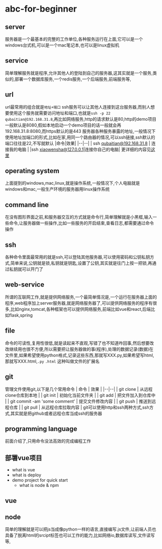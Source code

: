# abc-for-beginner
## server
服务器是一个最基本的完整的工作单位,各种服务运行在上面,它可以是一个windows台式机,可以是一个mac笔记本,也可以是linux虚拟机
## service
简单理解服务就是程序,允许其他人的登陆到自己的服务器,这其实就是一个服务,类似的,部署一个数据库服务,一个redis服务,一个后端服务,前端服务等,
## url
url最常用的组合就是`地址+端口`
ssh服务可以让其他人连接到这台服务器,而别人想要使用这个服务就需要访问地址和端口,也就是`ssh -p 22 qubaitian@192.168.31.8`,再比如网络服务,http的请求默认是80,http的demo项目一般默认是8080,假如本地启动一个demo项目的话一般就会再192.168.31.8:8080,而https默认的是443
服务器各种服务暴露的地址,一般情况下使用地址加端口的形式,比如在家,用同一个路由器的情况,可以ssh链接,ssh默认的端口往往是22,不写就默认
|命令|效果|
|--|--|
| ssh qubaitian@192.168.31.8 | 连接我的电脑 |
|ssh xiaowensha@127.0.0.1|连接你自己的电脑|
更详细的内容见[这里](https://developer.mozilla.org/en-US/docs/Learn/Common_questions/Web_mechanics/What_is_a_URL)
## operating system
上面提到的windows,mac,linux,就是操作系统,一般情况下,个人电脑就是windows和mac,一般生产环境的服务器用linux操作系统
##  command line
在没有图形界面之前,和服务器交互的方式就是命令行,简单理解就是小黑框,输入一些命令,让服务器做一些操作,比如一些服务的开启结束,查看日志,都需要通过命令操作
## ssh
各种命令里面最常用的就是ssh,可以登陆其他服务器,可以使用密码和公钥私钥方式,简单来说,公钥就是锁,私钥就是钥匙,设置了公钥,其实就是往门上按一把锁,再通过私钥就可以开门了
## web-service
所谓的互联网工作,就是提供网络服务,一个最简单情况是,一个运行在服务器上面的程序,web程序加上server服务器,就是网络服务器了,可以提供网络服务的程序有很多,比如nginx,tomcat,各种框架也可以提供网络服务,前端比如vue和react,后端比如flask,spring
## file
命令的可读性,复用性很低,就是读起来不直观,写错了也不知道咋回事,然后想要改改继续用也很不方便,所以需要把让服务器做的事(程序),处理的数据记录(数据)在文件里,如果希望使用python格式,记录这些东西,那就写XXX.py,如果希望写html,那就写XXX.html,`.py` `.html` 这种叫做文件的扩展名
## git 
管理文件使用git,以下是几个常用命令
| 命令 | 效果 |
|--|--|
| git clone | 从远程clone仓库到本地 |
| git init | 初始化当前文件夹 |
| git add | 把文件加入到仓库中 |
| git commit -am 'some comment' | 提交文件修改内容 |
| git push | 推送到远程仓库 |
| git pull | 从远程仓库拉取内容 |
git可以使用http和ssh两种方式,ssh方式,其实就是把github或者远程仓库当成ssh的服务器
## programming language
前面介绍了,只用命令没法高效的完成编程工作
## 部署vue项目
- what is vue
- what is deploy
- demo project for quick start
	- what is node & npm
## vue
## node
简单的理解就是可以把js当成像python一样的语言,直接编写.js文件,让前端人员也具备了脱离html的srcipt标签也可以工作的能力,比如网络io,数据库读写,文件读写等,


<!--stackedit_data:
eyJoaXN0b3J5IjpbMTMyOTMwNjA5NSwtMjIxNjkwMTE4LDE1MT
E3NzQ2ODksLTQ2NzM2Mjk3MCwxMDE5MjE1MDI5LC0xNDA1OTk0
MjU4LC0xNzk4NzkyOTAsLTE1Mzg0Njk1NzgsMTY4NTQyMDUzNF
19
-->